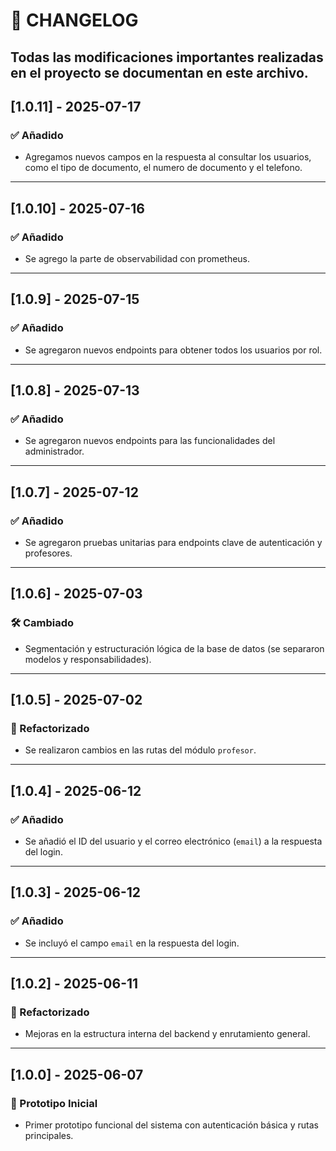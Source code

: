 # 📄 CHANGELOG

Todas las modificaciones importantes realizadas en el proyecto se documentan en este archivo.
---
## [1.0.11] - 2025-07-17
### ✅ Añadido

- Agregamos nuevos campos en la respuesta al consultar los usuarios, como el tipo de documento, el numero de documento y el telefono.
---
## [1.0.10] - 2025-07-16
### ✅ Añadido

- Se agrego la parte de observabilidad con prometheus.
---
## [1.0.9] - 2025-07-15
### ✅ Añadido

- Se agregaron nuevos endpoints para obtener todos los usuarios por rol.

---
## [1.0.8] - 2025-07-13
### ✅ Añadido
- Se agregaron nuevos endpoints para las funcionalidades del administrador.

---

## [1.0.7] - 2025-07-12
### ✅ Añadido
- Se agregaron pruebas unitarias para endpoints clave de autenticación y profesores.

---

## [1.0.6] - 2025-07-03
### 🛠 Cambiado
- Segmentación y estructuración lógica de la base de datos (se separaron modelos y responsabilidades).

---

## [1.0.5] - 2025-07-02
### 🔄 Refactorizado
- Se realizaron cambios en las rutas del módulo `profesor`.

---

## [1.0.4] - 2025-06-12
### ✅ Añadido
- Se añadió el ID del usuario y el correo electrónico (`email`) a la respuesta del login.

---

## [1.0.3] - 2025-06-12
### ✅ Añadido
- Se incluyó el campo `email` en la respuesta del login.

---

## [1.0.2] - 2025-06-11
### 🔧 Refactorizado
- Mejoras en la estructura interna del backend y enrutamiento general.

---

## [1.0.0] - 2025-06-07
### 🚀 Prototipo Inicial
- Primer prototipo funcional del sistema con autenticación básica y rutas principales.
